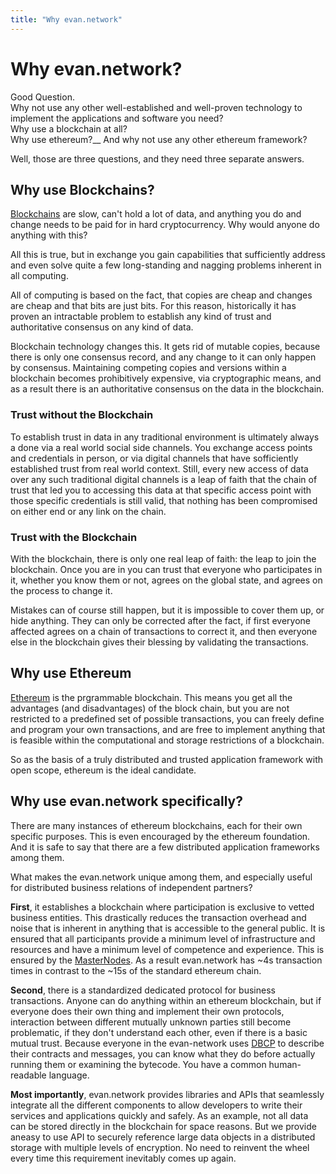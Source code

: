 ```yaml
---
title: "Why evan.network"
---
```

# Why evan.network?

Good Question.  
Why not use any other well-established and well-proven technology to implement the applications and software you need?  
Why use a blockchain at all?  
Why use ethereum?__
And why not use any other ethereum framework?

Well, those are three questions, and they need three separate answers.

## Why use Blockchains?

[Blockchains](https://en.wikipedia.org/wiki/Blockchain) are slow, can't hold a lot of data, and anything you do and change needs to be paid for in hard cryptocurrency. Why would anyone do anything with this?

All this is true, but in exchange you gain capabilities that sufficiently address and even solve quite a few long-standing and nagging problems inherent in all computing.

All of computing is based on the fact, that copies are cheap and changes are cheap and that bits are just bits. For this reason, historically it has proven an intractable problem to establish any kind of trust and authoritative consensus on any kind of data.

Blockchain technology changes this. It gets rid of mutable copies, because there is only one consensus record, and any change to it can only happen by consensus. Maintaining competing copies and versions within a blockchain becomes prohibitively expensive, via cryptographic means, and as a result there is an authoritative consensus on the data in the blockchain.

### Trust without the Blockchain
To establish trust in data in any traditional environment is ultimately always a done via a real world social side channels. You exchange access points and credentials in person, or via digital channels that have sofficiently established trust from real world context. Still, every new access of data over any such traditional digital channels is a leap of faith that the chain of trust that led you to accessing this data at that specific access point with those specific credentials is still valid, that nothing has been compromised on either end or any link on the chain.

### Trust with the Blockchain
With the blockchain, there is only one real leap of faith: the leap to join the blockchain.
Once you are in you can trust that everyone who participates in it, whether you know them or not, agrees on the global state, and agrees on the process to change it.

Mistakes can of course still happen, but it is impossible to cover them up, or hide anything. They can only be corrected after the fact, if first everyone affected agrees on a chain of transactions to correct it, and then everyone else in the blockchain gives their blessing by validating the transactions.

## Why use Ethereum

[Ethereum](https://ethereum.org/) is the prgrammable blockchain. This means you get all the advantages (and disadvantages) of the block chain, but you are not restricted to a predefined set of possible transactions, you can freely define and program your own transactions, and are free to implement anything that is feasible within the computational and storage restrictions of a blockchain.

So as the basis of a truly distributed and trusted application framework with open scope, ethereum is the ideal candidate.

## Why use evan.network specifically?
There are many instances of ethereum blockchains, each for their own specific purposes. This is even encouraged by the ethereum foundation. And it is safe to say that there are a few distributed application frameworks among them.

What makes the evan.network unique among them, and especially useful for distributed business relations of independent partners?

**First**, it establishes a blockchain where participation is exclusive to vetted business entities. This drastically reduces the transaction overhead and noise that is inherent in anything that is accessible to the general public. It is ensured that all participants provide a minimum level of infrastructure and resources and have a minimum level of competence and experience. This is ensured by the [MasterNodes](/doc/masternode). As a result evan.network has ~4s transaction times in contrast to the ~15s of the standard ethereum chain.

**Second**, there is a standardized dedicated protocol for business transactions. Anyone can do anything within an ethereum blockchain, but if everyone does their own thing and implement their own protocols, interaction between different mutually unknown parties still become problematic, if they don't understand each other, even if there is a basic mutual trust. Because everyone in the evan-network uses [DBCP](/dev/dbcp) to describe their contracts and messages, you can know what they do before actually running them or examining the bytecode. You have a common human-readable language.

**Most importantly**, evan.network provides libraries and APIs that seamlessly integrate all the different components to allow developers to write their services and applications quickly and safely.
As an example, not all data can be stored directly in the blockchain for space reasons. But we provide aneasy to use API to securely reference large data objects in a distributed storage with multiple levels of encryption. No need to reinvent the wheel every time this requirement inevitably comes up again.

